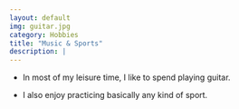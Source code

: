 ```yaml
---
layout: default
img: guitar.jpg
category: Hobbies
title: "Music & Sports"
description: |
---
```


* In most of my leisure time, I like to spend playing guitar.

* I also enjoy practicing basically any kind of sport. 

